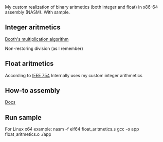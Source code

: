 My custom realization of binary aritmetics (both integer and float) in x86-64 assembly (NASM). With sample.

## Integer aritmetics
[Booth's multiplication algorithm](https://en.wikipedia.org/wiki/Booth%27s_multiplication_algorithm)

Non-restoring division (as I remember)

## Float aritmetics
According to [IEEE 754](https://en.wikipedia.org/wiki/IEEE_floating_point)
Internally uses my custom integer arithmetics.

## How-to assembly
[Docs](http://www.nasm.us/xdoc/2.12.02/html/nasmdoc2.html)

## Run sample
For Linux x64 example:
        nasm -f elf64 float_aritmetics.s
        gcc -o app float_aritmetics.o
        ./app
